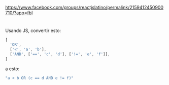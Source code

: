 https://www.facebook.com/groups/reactjslatino/permalink/2159412450900710/?app=fbl
#
Usando JS, convertir esto:

```js
[
  'OR',
  ['<', 'a', 'b'],
  ['AND', ['==', 'c', 'd'], ['!=', 'e', 'f']],
]
```
a esto:

```js
"a < b OR (c == d AND e != f)"
```